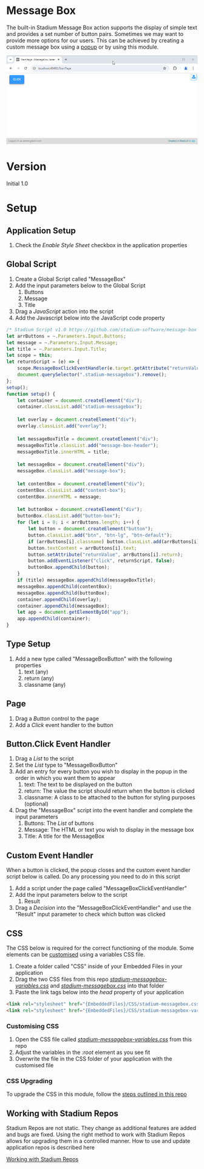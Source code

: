 # Message Box

The built-in Stadium Message Box action supports the display of simple text and provides a set number of button pairs. Sometimes we may want to provide more options for our users. This can be achieved by creating a custom message box using a [popup](https://github.com/stadium-software/popups) or by using this module. 

![](images/ModuleExperience.gif)

# Version
Initial 1.0

# Setup

## Application Setup
1. Check the *Enable Style Sheet* checkbox in the application properties

## Global Script
1. Create a Global Script called "MessageBox"
2. Add the input parameters below to the Global Script
   1. Buttons
   2. Message
   3. Title
3. Drag a *JavaScript* action into the script
4. Add the Javascript below into the JavaScript code property
```javascript
/* Stadium Script v1.0 https://github.com/stadium-software/message-box */
let arrButtons = ~.Parameters.Input.Buttons;
let message = ~.Parameters.Input.Message;
let title = ~.Parameters.Input.Title;
let scope = this;
let returnScript = (e) => {
    scope.MessageBoxClickEventHandler(e.target.getAttribute("returnValue"));
    document.querySelector(".stadium-messagebox").remove();
};
setup();
function setup() {
    let container = document.createElement("div");
    container.classList.add("stadium-messagebox");

    let overlay = document.createElement("div");
    overlay.classList.add("overlay");

    let messageBoxTitle = document.createElement("div");
    messageBoxTitle.classList.add("message-box-header");
    messageBoxTitle.innerHTML = title;

    let messageBox = document.createElement("div");
    messageBox.classList.add("message-box");

    let contentBox = document.createElement("div");
    contentBox.classList.add("content-box");
    contentBox.innerHTML = message;

    let buttonBox = document.createElement("div");
    buttonBox.classList.add("button-box");
    for (let i = 0; i < arrButtons.length; i++) {
        let button = document.createElement("button");
        button.classList.add("btn", "btn-lg", "btn-default");
        if (arrButtons[i].classname) button.classList.add(arrButtons[i].classname);
        button.textContent = arrButtons[i].text;
        button.setAttribute("returnValue", arrButtons[i].return);
        button.addEventListener("click", returnScript, false);
        buttonBox.appendChild(button);
    }
    if (title) messageBox.appendChild(messageBoxTitle);
    messageBox.appendChild(contentBox);
    messageBox.appendChild(buttonBox);
    container.appendChild(overlay);
    container.appendChild(messageBox);
    let app = document.getElementById("app");
    app.appendChild(container);
}
```

## Type Setup
1. Add a new type called "MessageBoxButton" with the following properties
   1. text (any)
   2. return (any)
   3. classname (any)

## Page
1. Drag a *Button* control to the page
2. Add a *Click* event handler to the button

## Button.Click Event Handler
1. Drag a *List* to the script
2. Set the *List* type to "MessageBoxButton"
3. Add an entry for every button you wish to display in the popup in the order in which you want them to appear
   1. text: The text to be displayed on the button
   2. return: The value the script should return when the button is clicked
   3. classname: A class to be attached to the button for styling purposes (optional)
4. Drag the "MessageBox" script into the event handler and complete the input parameters
   1. Buttons: The *List* of buttons
   2. Message: The HTML or text you wish to display in the message box
   3. Title: A title for the MessageBox

## Custom Event Handler
When a button is clicked, the popup closes and the custom event handler script below is called. Do any processing you need to do in this script

1. Add a script under the page called "MessageBoxClickEventHandler"
2. Add the input parameters below to the script
   1. Result
3. Drag a *Decision* into the "MessageBoxClickEventHandler" and use the "Result" input parameter to check which button was clicked

## CSS
The CSS below is required for the correct functioning of the module. Some elements can be [customised](#customising-css) using a variables CSS file. 

1. Create a folder called "CSS" inside of your Embedded Files in your application
2. Drag the two CSS files from this repo [*stadium-messagebox-variables.css*](stadium-messagebox-variables.css) and [*stadium-messagebox.css*](stadium-messagebox.css) into that folder
3. Paste the link tags below into the *head* property of your application
```html
<link rel="stylesheet" href="{EmbeddedFiles}/CSS/stadium-messagebox.css">
<link rel="stylesheet" href="{EmbeddedFiles}/CSS/stadium-messagebox-variables.css">
``` 

### Customising CSS
1. Open the CSS file called [*stadium-messagebox-variables.css*](stadium-messagebox-variables.css) from this repo
2. Adjust the variables in the *:root* element as you see fit
3. Overwrite the file in the CSS folder of your application with the customised file

### CSS Upgrading
To upgrade the CSS in this module, follow the [steps outlined in this repo](https://github.com/stadium-software/samples-upgrading)

## Working with Stadium Repos
Stadium Repos are not static. They change as additional features are added and bugs are fixed. Using the right method to work with Stadium Repos allows for upgrading them in a controlled manner. How to use and update application repos is described here 

[Working with Stadium Repos](https://github.com/stadium-software/samples-upgrading)